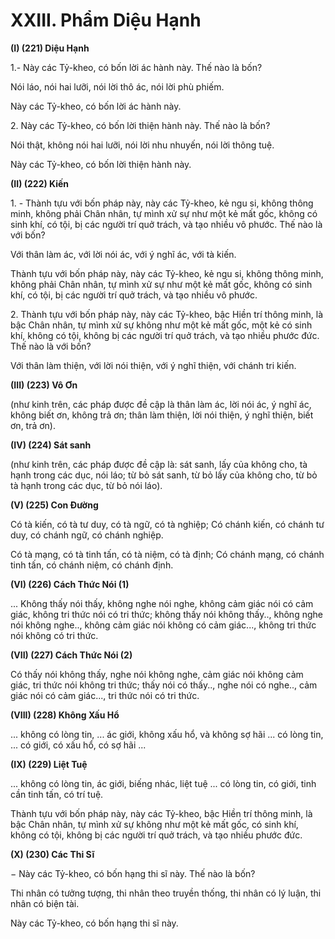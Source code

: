 # XXIII. Phẩm Diệu Hạnh

**(I) (221) Diệu Hạnh**

1.- Này các Tỷ-kheo, có bốn lời ác hành này. Thế nào là bốn?

Nói láo, nói hai lưỡi, nói lời thô ác, nói lời phù phiếm.

Này các Tỷ-kheo, có bốn lời ác hành này.

2\. Này các Tỷ-kheo, có bốn lời thiện hành này. Thế nào là bốn?

Nói thật, không nói hai lưỡi, nói lời nhu nhuyến, nói lời thông tuệ.

Này các Tỷ-kheo, có bốn lời thiện hành này.

<!--pg-->
**(II) (222) Kiến**

1\. - Thành tựu với bốn pháp này, này các Tỷ-kheo, kẻ ngu si, không thông minh, không phải Chân nhân,
tự mình xử sự như một kẻ mất gốc, không có sinh khí, có tội, bị các người trí quở trách, và tạo nhiều vô
phước. Thế nào là với bốn?

Với thân làm ác, với lời nói ác, với ý nghĩ ác, với tà kiến.

Thành tựu với bốn pháp này, này các Tỷ-kheo, kẻ ngu si, không thông minh, không phải Chân nhân, tự
mình xử sự như một kẻ mất gốc, không có sinh khí, có tội, bị các người trí quở trách, và tạo nhiều vô
phước.

2\. Thành tựu với bốn pháp này, này các Tỷ-kheo, bậc Hiền trí thông minh, là bậc Chân nhân, tự mình xử
sự không như một kẻ mất gốc, một kẻ có sinh khí, không có tội, không bị các người trí quở trách, và tạo
nhiều phước đức. Thế nào là với bốn?

Với thân làm thiện, với lời nói thiện, với ý nghĩ thiện, với chánh tri kiến.
<!--pg-->
**(III) (223) Vô Ơn**

(như kinh trên, các pháp được đề cập là thân làm ác, lời nói ác, ý nghĩ ác, không biết ơn, không trả ơn;
thân làm thiện, lời nói thiện, ý nghĩ thiện, biết ơn, trả ơn).

<!--pg-->
**(IV) (224) Sát sanh**

(như kinh trên, các pháp được đề cập là: sát sanh, lấy của không cho, tà hạnh trong các dục, nói láo; từ
bỏ sát sanh, từ bỏ lấy của không cho, từ bỏ tà hạnh trong các dục, từ bỏ nói láo).

<!--pg-->
**(V) (225) Con Ðường**

Có tà kiến, có tà tư duy, có tà ngữ, có tà nghiệp; Có chánh kiến, có chánh tư duy, có chánh ngữ, có
chánh nghiệp.

Có tà mạng, có tà tinh tấn, có tà niệm, có tà định; Có chánh mạng, có chánh tinh tấn, có chánh niệm, có
chánh định.

<!--pg-->
**(VI) (226) Cách Thức Nói (1)**

... Không thấy nói thấy, không nghe nói nghe, không cảm giác nói có cảm giác, không tri thức nói có tri
thức; không thấy nói không thấy.., không nghe nói không nghe.., không cảm giác nói không có cảm
giác..., không tri thức nói không có tri thức.

<!--pg-->
**(VII) (227) Cách Thức Nói (2)**

Có thấy nói không thấy, nghe nói không nghe, cảm giác nói không cảm giác, tri thức nói không tri thức;
thấy nói có thấy.., nghe nói có nghe.., cảm giác nói có cảm giác..., tri thức nói có tri thức.

<!--pg-->
**(VIII) (228) Không Xấu Hổ**

... không có lòng tin, ... ác giới, không xấu hổ, và không sợ hãi ... có lòng tin, ... có giới, có xấu hổ, có sợ
hãi ...

<!--pg-->
**(IX) (229) Liệt Tuệ**

... không có lòng tin, ác giới, biếng nhác, liệt tuệ ... có lòng tin, có giới, tinh cần tinh tấn, có trí tuệ.

Thành tựu với bốn pháp này, này các Tỷ-kheo, bậc Hiền trí thông minh, là bậc Chân nhân, tự mình xử
sự không như một kẻ mất gốc, có sinh khí, không có tội, không bị các người trí quở trách, và tạo nhiều
phước đức.

<!--pg-->
**(X) (230) Các Thi Sĩ**

− Này các Tỷ-kheo, có bốn hạng thi sĩ này. Thế nào là bốn?

Thi nhân có tưởng tượng, thi nhân theo truyền thống, thi nhân có lý luận, thi nhân có biện tài.

Này các Tỷ-kheo, có bốn hạng thi sĩ này.

